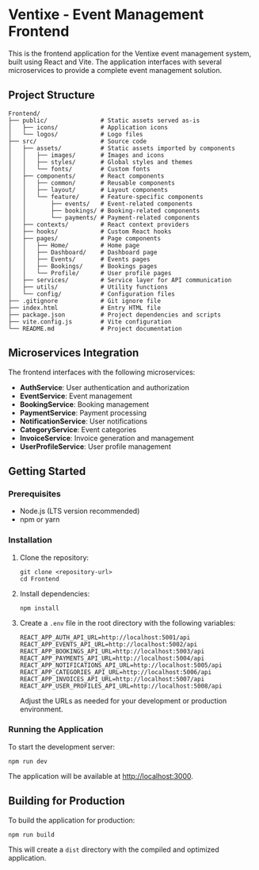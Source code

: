 # Ventixe - Event Management Frontend

This is the frontend application for the Ventixe event management system, built using React and Vite. The application interfaces with several microservices to provide a complete event management solution.

## Project Structure

```
Frontend/
├── public/               # Static assets served as-is
│   ├── icons/            # Application icons
│   └── logos/            # Logo files
├── src/                  # Source code
│   ├── assets/           # Static assets imported by components
│   │   ├── images/       # Images and icons
│   │   ├── styles/       # Global styles and themes
│   │   └── fonts/        # Custom fonts
│   ├── components/       # React components
│   │   ├── common/       # Reusable components
│   │   ├── layout/       # Layout components
│   │   └── feature/      # Feature-specific components
│   │       ├── events/   # Event-related components
│   │       ├── bookings/ # Booking-related components
│   │       └── payments/ # Payment-related components
│   ├── contexts/         # React context providers
│   ├── hooks/            # Custom React hooks
│   ├── pages/            # Page components
│   │   ├── Home/         # Home page
│   │   ├── Dashboard/    # Dashboard page
│   │   ├── Events/       # Events pages
│   │   ├── Bookings/     # Bookings pages
│   │   └── Profile/      # User profile pages
│   ├── services/         # Service layer for API communication
│   ├── utils/            # Utility functions
│   └── config/           # Configuration files
├── .gitignore            # Git ignore file
├── index.html            # Entry HTML file
├── package.json          # Project dependencies and scripts
├── vite.config.js        # Vite configuration
└── README.md             # Project documentation
```

## Microservices Integration

The frontend interfaces with the following microservices:

- **AuthService**: User authentication and authorization
- **EventService**: Event management
- **BookingService**: Booking management
- **PaymentService**: Payment processing
- **NotificationService**: User notifications
- **CategoryService**: Event categories
- **InvoiceService**: Invoice generation and management
- **UserProfileService**: User profile management

## Getting Started

### Prerequisites

- Node.js (LTS version recommended)
- npm or yarn

### Installation

1. Clone the repository:

   ```
   git clone <repository-url>
   cd Frontend
   ```

2. Install dependencies:

   ```
   npm install
   ```

3. Create a `.env` file in the root directory with the following variables:

   ```
   REACT_APP_AUTH_API_URL=http://localhost:5001/api
   REACT_APP_EVENTS_API_URL=http://localhost:5002/api
   REACT_APP_BOOKINGS_API_URL=http://localhost:5003/api
   REACT_APP_PAYMENTS_API_URL=http://localhost:5004/api
   REACT_APP_NOTIFICATIONS_API_URL=http://localhost:5005/api
   REACT_APP_CATEGORIES_API_URL=http://localhost:5006/api
   REACT_APP_INVOICES_API_URL=http://localhost:5007/api
   REACT_APP_USER_PROFILES_API_URL=http://localhost:5008/api
   ```

   Adjust the URLs as needed for your development or production environment.

### Running the Application

To start the development server:

```
npm run dev
```

The application will be available at [http://localhost:3000](http://localhost:3000).

## Building for Production

To build the application for production:

```
npm run build
```

This will create a `dist` directory with the compiled and optimized application.
